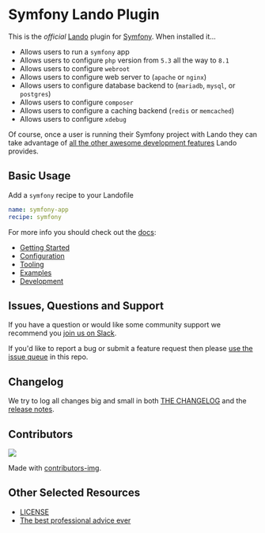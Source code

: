 # Symfony Lando Plugin

This is the _official_ [Lando](https://lando.dev) plugin for [Symfony](https://symfony.com/). When installed it...

* Allows users to run a `symfony` app
* Allows users to configure `php` version from `5.3` all the way to `8.1`
* Allows users to configure `webroot`
* Allows users to configure web server to (`apache` or `nginx`)
* Allows users to configure database backend to (`mariadb`, `mysql`, or `postgres`)
* Allows users to configure `composer`
* Allows users to configure a caching backend (`redis` or `memcached`)
* Allows users to configure `xdebug`

Of course, once a user is running their Symfony project with Lando they can take advantage of [all the other awesome development features](https://docs.lando.dev) Lando provides.

## Basic Usage

Add a `symfony` recipe to your Landofile

```yaml
name: symfony-app
recipe: symfony
```

For more info you should check out the [docs](https://docs.lando.dev/symfony):

* [Getting Started](https://docs.lando.dev/symfony/)
* [Configuration](https://docs.lando.dev/symfony/config.html)
* [Tooling](https://docs.lando.dev/symfony/tooling.html)
* [Examples](https://github.com/lando/symfony/tree/main/examples)
* [Development](https://docs.lando.dev/symfony/development.html)

## Issues, Questions and Support

If you have a question or would like some community support we recommend you [join us on Slack](https://launchpass.com/devwithlando).

If you'd like to report a bug or submit a feature request then please [use the issue queue](https://github.com/lando/symfony/issues/new/choose) in this repo.

## Changelog

We try to log all changes big and small in both [THE CHANGELOG](https://github.com/lando/symfony/blob/main/CHANGELOG.md) and the [release notes](https://github.com/lando/symfony/releases).

## Contributors

<a href="https://github.com/lando/symfony/graphs/contributors">
  <img src="https://contrib.rocks/image?repo=lando/symfony" />
</a>

Made with [contributors-img](https://contrib.rocks).

## Other Selected Resources

* [LICENSE](https://github.com/lando/symfony/blob/main/LICENSE.md)
* [The best professional advice ever](https://www.youtube.com/watch?v=tkBVDh7my9Q)
